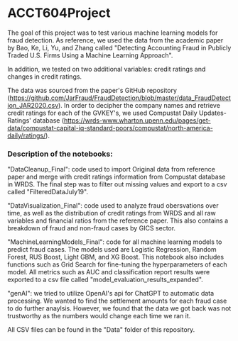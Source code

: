 # ACCT604Project
The goal of this project was to test various machine learning models for fraud detection. As reference, we used the data from the academic paper by Bao, Ke, Li, Yu, and Zhang called "Detecting Accounting Fraud in Publicly Traded U.S. Firms Using a Machine Learning Approach". 

In addition, we tested on two additional variables: credit ratings and changes in credit ratings. 

The data was sourced from the paper's GitHub repository (https://github.com/JarFraud/FraudDetection/blob/master/data_FraudDetection_JAR2020.csv). 
In order to decipher the company names and retrieve credit ratings for each of the GVKEY's, we used Compustat Daily Updates-Ratings' database (https://wrds-www.wharton.upenn.edu/pages/get-data/compustat-capital-iq-standard-poors/compustat/north-america-daily/ratings/).


### Description of the notebooks:

"DataCleanup_Final": code used to import Original data from reference paper and merge with credit ratings information from Compustat database in WRDS. The final step was to filter out missing values and export to a csv called "FilteredDataJuly19".

"DataVisualization_Final": code used to analyze fraud obersvations over time, as well as the distribution of credit ratings from WRDS and all raw variables and financial ratios from the reference paper. This also contains a breakdown of fraud and non-fraud cases by GICS sector.

"MachineLearningModels_Final": code for all machine learning models to predict fraud cases. The models used are Logistic Regression, Random Forest, RUS Boost, Light GBM, and XG Boost. This notebook also includes functions such as Grid Search for fine-tuning the hyperparameters of each model. All metrics such as AUC and classification report results were exported to a csv file called "model_evaluation_results_expanded".

"genAI": we tried to utilize OpenAI's api for ChatGPT to automatic data processing. We wanted to find the settlement amounts for each fraud case to do further anaylsis. However, we found that the data we got back was not trustworthy as the numbers would change each time we ran it.

All CSV files can be found in the "Data" folder of this repository.
